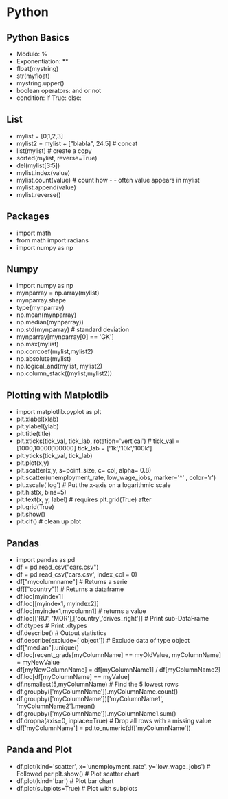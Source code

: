 # Python

## Python Basics
- Modulo: %
- Exponentiation: **
- float(mystring)
- str(myfloat)
- mystring.upper()
- boolean operators: and or not
- condition: if True: else:

## List
- mylist = [0,1,2,3]
- mylist2 = mylist + ["blabla", 24.5] # concat
- list(mylist) # create a copy
- sorted(mylist, reverse=True)
- del(mylist[3:5])
- mylist.index(value)
- mylist.count(value) # count how - - often value appears in mylist
- mylist.append(value)
- mylist.reverse()

## Packages
- import math
- from math import radians
- import numpy as np

## Numpy
- import numpy as np
- mynparray = np.array(mylist)
- mynparray.shape
- type(mynparray)
- np.mean(mynparray)
- np.median(mynparray))
- np.std(mynparray) # standard deviation
- mynparray[mynparray[0] == 'GK']
- np.max(mylist)
- np.corrcoef(mylist,mylist2)
- np.absolute(mylist)
- np.logical_and(mylist, mylist2)
- np.column_stack((mylist,mylist2))

## Plotting with Matplotlib
- import matplotlib.pyplot as plt
- plt.xlabel(xlab)
- plt.ylabel(ylab)
- plt.title(title)
- plt.xticks(tick_val, tick_lab, rotation='vertical') # tick_val = [1000,10000,100000] tick_lab = ['1k','10k','100k']
- plt.yticks(tick_val, tick_lab)
- plt.plot(x,y)
- plt.scatter(x,y, s=point_size, c= col, alpha= 0.8)
- plt.scatter(unemployment_rate, low_wage_jobs, marker='^' , color='r')
- plt.xscale('log') # Put the x-axis on a logarithmic scale
- plt.hist(x, bins=5)
- plt.text(x, y, label) # requires plt.grid(True) after
- plt.grid(True)
- plt.show()
- plt.clf() # clean up plot

## Pandas
- import pandas as pd
- df = pd.read_csv("cars.csv")
- df = pd.read_csv('cars.csv', index_col = 0)
- df["mycolumnname"] # Returns a serie
- df[["country"]] # Returns a dataframe
- df.loc[myindex1]
- df.loc[[myindex1, myindex2]]
- df.loc[myindex1,mycolumn1] # returns a value
- df.loc[['RU', 'MOR'],['country','drives_right']] # Print sub-DataFrame
- df.dtypes # Print .dtypes
- df.describe() # Output statistics
- df.describe(exclude=['object']) # Exclude data of type object
- df["median"].unique()
- df.loc[recent_grads[myColumnName] == myOldValue, myColumnName] = myNewValue
- df[myNewColumnName] = df[myColumnName1] / df[myColumnName2]
- df.loc[df[myColumnName] == myValue]
- df.nsmallest(5,myColumnName) # Find the 5 lowest rows
- df.groupby(['myColumnName']).myColumnName.count()
- df.groupby(['myColumnName'])['myColumnName1', 'myColumnName2'].mean()
- df.groupby(['myColumnName']).myColumnName1.sum()
- df.dropna(axis=0, inplace=True) # Drop all rows with a missing value
- df['myColumnName'] = pd.to_numeric(df['myColumnName'])

## Panda and Plot
- df.plot(kind='scatter', x='unemployment_rate', y='low_wage_jobs') # Followed per plt.show() # Plot scatter chart
- df.plot(kind='bar') # Plot bar chart
- df.plot(subplots=True) # Plot with subplots

